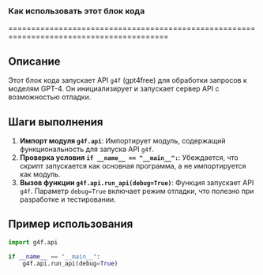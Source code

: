 ### **Как использовать этот блок кода**

=========================================================================================

Описание
-------------------------
Этот блок кода запускает API `g4f` (gpt4free) для обработки запросов к моделям GPT-4. Он инициализирует и запускает сервер API с возможностью отладки.

Шаги выполнения
-------------------------
1. **Импорт модуля `g4f.api`**: Импортирует модуль, содержащий функциональность для запуска API `g4f`.
2. **Проверка условия `if __name__ == "__main__":`**: Убеждается, что скрипт запускается как основная программа, а не импортируется как модуль.
3. **Вызов функции `g4f.api.run_api(debug=True)`**: Функция запускает API `g4f`. Параметр `debug=True` включает режим отладки, что полезно при разработке и тестировании.

Пример использования
-------------------------

```python
import g4f.api

if __name__ == "__main__":
    g4f.api.run_api(debug=True)